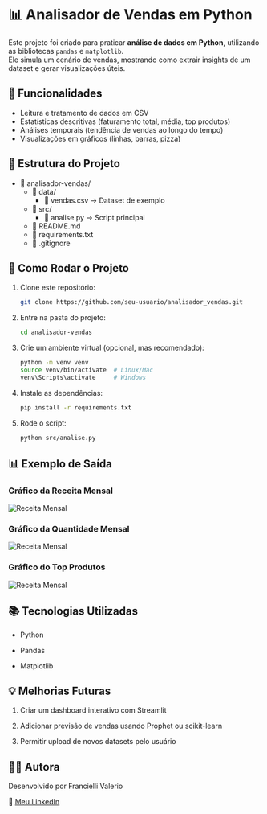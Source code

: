 # 📊 Analisador de Vendas em Python

Este projeto foi criado para praticar **análise de dados em Python**, utilizando as bibliotecas `pandas` e `matplotlib`.  
Ele simula um cenário de vendas, mostrando como extrair insights de um dataset e gerar visualizações úteis.

## 🔧 Funcionalidades

- Leitura e tratamento de dados em CSV
- Estatísticas descritivas (faturamento total, média, top produtos)
- Análises temporais (tendência de vendas ao longo do tempo)
- Visualizações em gráficos (linhas, barras, pizza)

## 📂 Estrutura do Projeto

- 📂 analisador-vendas/
  - 📂 data/
    - 📄 vendas.csv → Dataset de exemplo
  - 📂 src/
    - 📄 analise.py → Script principal
  - 📄 README.md
  - 📄 requirements.txt
  - 📄 .gitignore


## 🚀 Como Rodar o Projeto

1. Clone este repositório:
   ```bash
   git clone https://github.com/seu-usuario/analisador_vendas.git

2. Entre na pasta do projeto:
   ```bash
   cd analisador-vendas
3. Crie um ambiente virtual (opcional, mas recomendado):
   ```bash
   python -m venv venv
   source venv/bin/activate  # Linux/Mac
   venv\Scripts\activate     # Windows

4. Instale as dependências:
   ```bash
   pip install -r requirements.txt

5. Rode o script:
   ```bash
   python src/analise.py

## 📊 Exemplo de Saída

### Gráfico da Receita Mensal

![Receita Mensal](img/receita_mensal.png)

### Gráfico da Quantidade Mensal
![Receita Mensal](img/quantidade_mensal.png)

### Gráfico do Top Produtos
![Receita Mensal](img/top_produtos.png)

## 📚 Tecnologias Utilizadas

- Python

- Pandas

- Matplotlib

## 💡 Melhorias Futuras

1. Criar um dashboard interativo com Streamlit

2. Adicionar previsão de vendas usando Prophet ou scikit-learn

3. Permitir upload de novos datasets pelo usuário

## 👩‍💻 Autora

Desenvolvido por Francielli Valerio

🔗 [Meu LinkedIn](https://www.linkedin.com/in/franciellivalerio/)


